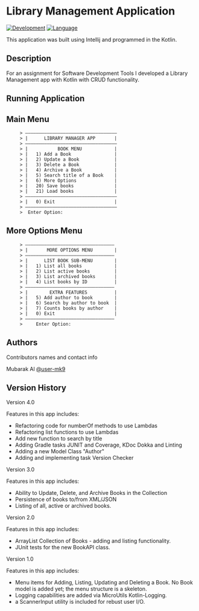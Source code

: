 # Library Management Application
[![Development](https://img.shields.io/badge/IntelliJ%20IDEA-000000.svg?style=for-the-badge&logo=IntelliJ-IDEA&logoColor=white)](https://www.jetbrains.com/idea/)
[![Language](https://img.shields.io/badge/Kotlin-7F52FF.svg?style=for-the-badge&logo=Kotlin&logoColor=white)](https://kotlinlang.org/)

This application was built using Intellij and programmed in the Kotlin.

## Description

For an assignment for Software Development Tools I developed a Library Management
app with Kotlin with CRUD functionality.


## Running Application

## Main Menu


         > ——————————————————————————————————
         > |      LIBRARY MANAGER APP       |
         > ——————————————————————————————————
         > |           BOOK MENU            |
         > |   1) Add a Book                |
         > |   2) Update a Book             |
         > |   3) Delete a Book             |
         > |   4) Archive a Book            |
         > |   5) Search title of a Book    |
         > |   6) More Options              |
         > |   20) Save books               |
         > |   21) Load books               |
         > ——————————————————————————————————
         > |   0) Exit                      |
         > ——————————————————————————————————
         >  Enter Option:

## More Options Menu


         > —————————————————————————————————
         > |       MORE OPTIONS MENU        |
         > —————————————————————————————————
         > |      LIST BOOK SUB-MENU        |
         > |   1) List all books            |
         > |   2) List active books         |
         > |   3) List archived books       |
         > |   4) List books by ID          |
         > —————————————————————————————————
         > |        EXTRA FEATURES          |
         > |   5) Add author to book        |
         > |   6) Search by author to book  |
         > |   7) Counts books by author    |
         > |   0) Exit                      |
         > —————————————————————————————————
         >     Enter Option:

## Authors

Contributors names and contact info

Mubarak Al
[@user-mk9](https://github.com/user-mk9)

## Version History

Version 4.0

Features in this app includes:

- Refactoring code for numberOf methods to use Lambdas
- Refactoring list functions to use Lambdas
- Add new function to search by title
- Adding Gradle tasks JUNIT and Coverage, KDoc Dokka and Linting
- Adding a new Model Class "Author"
- Adding and implementing task Version Checker

Version 3.0

Features in this app includes:

- Ability to Update, Delete, and Archive Books in the Collection
- Persistence of books to/from XML/JSON
- Listing of all, active or archived books.


Version 2.0

Features in this app includes:

- ArrayList Collection of Books - adding and listing functionality.
- JUnit tests for the new BookAPI class.

Version 1.0

Features in this app includes:

- Menu items for Adding, Listing, Updating and Deleting a Book. No Book model is added yet; the menu structure is a skeleton.
- Logging capabilities are added via MicroUtils Kotlin-Logging.
- a ScannerInput utility is included for rebust user I/O.